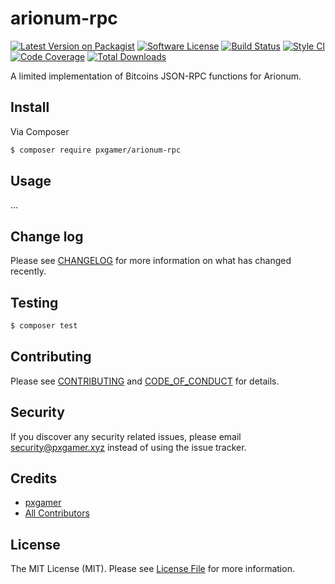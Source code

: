 # arionum-rpc

[![Latest Version on Packagist][ico-version]][link-packagist]
[![Software License][ico-license]](LICENSE.md)
[![Build Status][ico-travis]][link-travis]
[![Style CI][ico-styleci]][link-styleci]
[![Code Coverage][ico-code-quality]][link-code-quality]
[![Total Downloads][ico-downloads]][link-downloads]

A limited implementation of Bitcoins JSON-RPC functions for Arionum.

## Install

Via Composer

```bash
$ composer require pxgamer/arionum-rpc
```

## Usage

...

## Change log

Please see [CHANGELOG](CHANGELOG.md) for more information on what has changed recently.

## Testing

```bash
$ composer test
```

## Contributing

Please see [CONTRIBUTING](.github/CONTRIBUTING.md) and [CODE_OF_CONDUCT](.github/CODE_OF_CONDUCT.md) for details.

## Security

If you discover any security related issues, please email security@pxgamer.xyz instead of using the issue tracker.

## Credits

- [pxgamer][link-author]
- [All Contributors][link-contributors]

## License

The MIT License (MIT). Please see [License File](LICENSE.md) for more information.

[ico-version]: https://img.shields.io/packagist/v/pxgamer/arionum-rpc.svg?style=flat-square
[ico-license]: https://img.shields.io/badge/license-MIT-brightgreen.svg?style=flat-square
[ico-travis]: https://img.shields.io/travis/pxgamer/arionum-rpc/master.svg?style=flat-square
[ico-styleci]: https://styleci.io/repos/170225943/shield
[ico-code-quality]: https://img.shields.io/codecov/c/github/pxgamer/arionum-rpc.svg?style=flat-square
[ico-downloads]: https://img.shields.io/packagist/dt/pxgamer/arionum-rpc.svg?style=flat-square

[link-packagist]: https://packagist.org/packages/pxgamer/arionum-rpc
[link-travis]: https://travis-ci.com/pxgamer/arionum-rpc
[link-styleci]: https://styleci.io/repos/170225943
[link-code-quality]: https://codecov.io/gh/pxgamer/arionum-rpc
[link-downloads]: https://packagist.org/packages/pxgamer/arionum-rpc
[link-author]: https://github.com/pxgamer
[link-contributors]: ../../contributors
